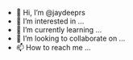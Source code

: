 - 👋 Hi, I’m @jaydeeprs
- 👀 I’m interested in ...
- 🌱 I’m currently learning ...
- 💞️ I’m looking to collaborate on ...
- 📫 How to reach me ...

<!---
jaydeeprs/jaydeeprs is a ✨ special ✨ repository because its `README.md` (this file) appears on your GitHub profile.
You can click the Preview link to take a look at your changes.
--->
